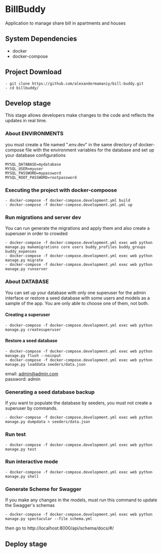 # BillBuddy
Application to manage share bill in apartments and houses

## System Dependencies
- docker
- docker-compose

## Project Download
```
- git clone https://github.com/alexandermamaniy/bill-buddy.git
- cd billbuddy/
```

## Develop stage
This stage allows developers make changes to the code and reflects the updates in real time.

### About ENVIRONMENTS
you must create a file named ".env.dev" in the same directory of docker-compose file with the environment variables for the database and set up your database configurations

```
MYSQL_DATABASE=mydatabase
MYSQL_USER=myuser
MYSQL_PASSWORD=mypassword
MYSQL_ROOT_PASSWORD=rootpassword
```

### Executing the project with docker-compoose 
```
- docker-compose -f docker-compose.development.yml build
- docker-compose -f docker-compose.development.yml.yml up
```

### Run migrations and server dev
You can run generate the migrations and apply them and also create a superuser in order to crowded
```
- docker-compose -f docker-compose.development.yml exec web python manage.py makemigrations core users buddy_profiles buddy_groups buddy_expenses
- docker-compose -f docker-compose.development.yml exec web python manage.py migrate
- docker-compose -f docker-compose.development.yml exec web python manage.py runserver
```

### About DATABASE
You can set up your database with only one superuser for the admin interface or restore a seed database with some users and models as a sample of the app.
You are only able to choose one of them, not both.

#### Creating a superuser
```
- docker-compose -f docker-compose.development.yml exec web python manage.py createsuperuser
```

#### Restore a seed database
```
- docker-compose -f docker-compose.development.yml exec web python manage.py flush --noinput
- docker-compose -f docker-compose.development.yml exec web python manage.py loaddata seeders/data.json
```
email: admin@admin.com \
password: admin

### Generating a seed database backup
If you want to populate the database by seeders, you must not create a superuser by commands.  
```
- docker-compose -f docker-compose.development.yml exec web python manage.py dumpdata > seeders/data.json
```

### Run test
```
- docker-compose -f docker-compose.development.yml exec web python manage.py test
```
### Run interactive mode
```
- docker-compose -f docker-compose.development.yml exec web python manage.py shell
```
### Generate Scheme for Swagger
If you make any changes in the models, must run this command to update the Swagger's schemas  
```
- docker-compose -f docker-compose.development.yml exec web python manage.py spectacular --file schema.yml 
```
then go to http://localhost:8000/api/schema/docs/#/


## Deploy stage

